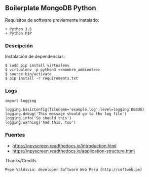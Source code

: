 ## Boilerplate MongoDB Python

Requisitos de software previamente instalado:

	+ Python 3.5
	+ Python PIP

### Descipción

Instalación de dependencias:

    $ sudo pip install virtualenv
    $ virtualenv -p python3 <<nombre_ambiente>>
    $ source bin/activate
    $ pip install -r requirements.txt

### Logs

```
import logging

logging.basicConfig(filename='example.log',level=logging.DEBUG)
logging.debug('This message should go to the log file')
logging.info('So should this')
logging.warning('And this, too')
```

### Fuentes

+ https://npyscreen.readthedocs.io/introduction.html
+ https://npyscreen.readthedocs.io/application-structure.html

Thanks/Credits

    Pepe Valdivia: developer Software Web Perú [http://softweb.pe]
